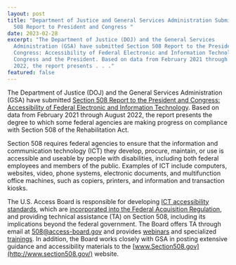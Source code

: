 ```yaml
---
layout: post
title: "Department of Justice and General Services Administration Submit Section
  508 Report to President and Congress "
date: 2023-02-28
excerpt: "The Department of Justice (DOJ) and the General Services
  Administration (GSA) have submitted Section 508 Report to the President and
  Congress: Accessibility of Federal Electronic and Information Technology to
  Congress and the President. Based on data from February 2021 through August
  2022, the report presents . . ."
featured: false
---
```

The Department of Justice (DOJ) and the General Services Administration (GSA) have submitted [Section 508 Report to the President and Congress: Accessibility of Federal Electronic and Information Technology](https://www.justice.gov/crt/page/file/1569331/download). Based on data from February 2021 through August 2022, the report presents the degree to which some federal agencies are making progress on compliance with Section 508 of the Rehabilitation Act.  

Section 508 requires federal agencies to ensure that the information and communication technology (ICT) they develop, procure, maintain, or use is accessible and useable by people with disabilities, including both federal employees and members of the public. Examples of ICT include computers, websites, video, phone systems, electronic documents, and multifunction office machines, such as copiers, printers, and information and transaction kiosks. 

The U.S. Access Board is responsible for developing [ICT accessibility standards](https://www.access-board.gov/ict/), which are [incorporated into the Federal Acquisition Regulation](https://www.section508.gov/blog/far-update-adds-revised-508-standards/), and providing technical assistance (TA) on Section 508, including its implications beyond the federal government. The Board offers TA through email at [508@access-board.gov](mailto:508@access-board.gov) and provides [webinars](https://www.access-board.gov/webinars/) and specialized [trainings](https://www.access-board.gov/webinars/training.html). In addition, the Board works closely with GSA in posting extensive guidance and accessibility materials to the [www.Section508.gov](http://www.section508.gov/) website.
